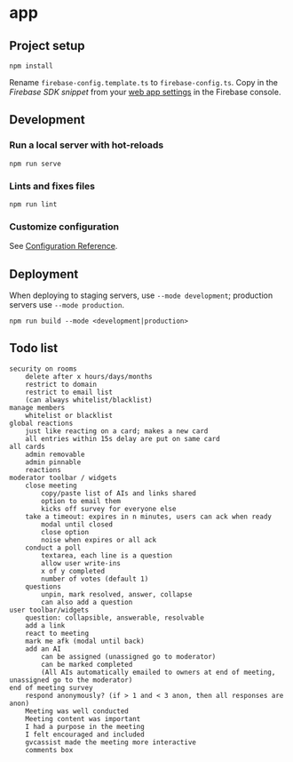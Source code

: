 # app

## Project setup
```
npm install
```

Rename `firebase-config.template.ts` to `firebase-config.ts`. 
Copy in the *Firebase SDK snippet* from your 
[web app settings](https://console.firebase.google.com/project/_/settings/general)
in the Firebase console.

## Development

### Run a local server with hot-reloads
```
npm run serve
```

### Lints and fixes files
```
npm run lint
```

### Customize configuration
See [Configuration Reference](https://cli.vuejs.org/config/).

## Deployment

When deploying to staging servers, use `--mode development`; production servers use `--mode production`.

```
npm run build --mode <development|production>
```

## Todo list
```
security on rooms
    delete after x hours/days/months
    restrict to domain
    restrict to email list
    (can always whitelist/blacklist)
manage members
    whitelist or blacklist
global reactions
    just like reacting on a card; makes a new card
    all entries within 15s delay are put on same card
all cards
    admin removable
    admin pinnable
    reactions
moderator toolbar / widgets
    close meeting
        copy/paste list of AIs and links shared
        option to email them
        kicks off survey for everyone else
    take a timeout: expires in n minutes, users can ack when ready
        modal until closed
        close option
        noise when expires or all ack
    conduct a poll
        textarea, each line is a question
        allow user write-ins
        x of y completed
        number of votes (default 1)
    questions
        unpin, mark resolved, answer, collapse
        can also add a question
user toolbar/widgets
    question: collapsible, answerable, resolvable
    add a link
    react to meeting
    mark me afk (modal until back)
    add an AI
        can be assigned (unassigned go to moderator)
        can be marked completed
        (All AIs automatically emailed to owners at end of meeting, unassigned go to the moderator)
end of meeting survey
    respond anonymously? (if > 1 and < 3 anon, then all responses are anon)
    Meeting was well conducted
    Meeting content was important
    I had a purpose in the meeting
    I felt encouraged and included
    gvcassist made the meeting more interactive
    comments box
```